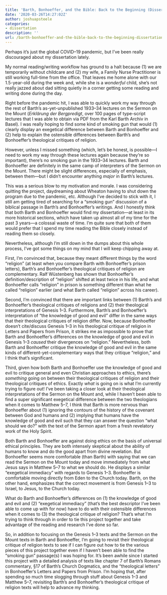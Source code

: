 ```yaml
---
title: 'Barth, Bonhoeffer, and the Bible: Back to the Beginning (Dissertation Dispatch, 2020-03-26)'
date: '2020-03-26T14:27:02Z'
author: joshuapsteele
categories:
- dissertation
description: ''
url: /barth-bonhoeffer-and-the-bible-back-to-the-beginning-dissertation-dispatch-2020-03-26/
---
```

Perhaps it’s just the global COVID–19 pandemic, but I’ve been really discouraged about my dissertation lately.

My normal reading/writing workflow has ground to a halt because (1) we are temporarily without childcare and (2) my wife, a Family Nurse Practitioner is still working full-time from the office. That leaves me home alone with our 1.5-year-old during the week and, while she is a *wonderful* child, she’s not really jazzed about dad sitting quietly in a corner getting some reading and writing done during the day.

Right before the pandemic hit, I was able to quickly work my way through the rest of Barth’s as-yet-unpublished 1933–34 lectures on the Sermon on the Mount (*Erklärung der Bergpredigt*, over 100 pages of type-script lectures that I was able to obtain via PDF from the Karl Barth Archiv in Basel). I was really hoping to find some kind of smoking gun that would (1) clearly display an exegetical difference between Barth and Bonhoeffer and (2) help to explain the ostensible differences between Barth’s and Bonhoeffer’s theological critiques of religion.

However, unless I missed something (which, let’s be honest, is possible—I need to work my way through these lectures again because they’re so important), there’s no smoking gun in the 1933–34 lectures. Barth and Bonhoeffer are definitely in the same camp of interpreters of the Sermon on the Mount. There might be slight differences, especially of emphasis, between them—but I didn’t encounter anything *major* in Barth’s lectures.

This was a serious blow to my motivation and morale. I was considering quitting the project, daydreaming about Wheaton having to shut down the program due to the pandemic, etc. Although I’ve decided to stick with it, I still am getting tired of searching for a “smoking gun” discussion of a biblical passage in Barth’s and Bonhoeffer’s writings. And I honestly think that both Barth and Bonhoeffer would find my dissertation—at least in its more historical sections, which have taken up almost all of my time for the past 3 years—a colossal waste of time. I’m quite sure that both of them would prefer that I spend my time reading the Bible closely instead of reading them so closely.

Nevertheless, although I’m still down in the dumps about this whole process, I’ve got some things on my mind that I will keep chipping away at.

First, I’m convinced that, because they meant different things by the word “religion” (at least when you compare Barth with Bonhoeffer’s prison letters), Barth’s and Bonhoeffer’s theological critiques of religion are complementary. Ralf Wüstenberg has shown that Bonhoeffer’s definition/description of “religion” shifted at least twice in his life, and what Bonhoeffer calls “religion” in prison is something different than what he called “religion” earlier (and what Barth called “religion” across his career).

Second, I’m convinced that there are important links between (1) Barth’s and Bonhoeffer’s theological critiques of religions and (2) their theological interpretations of Genesis 1–3. Furthermore, Barth’s and Bonhoeffer’s interpretation of “the knowledge of good and evil” differ in the same ways that their theological critiques of religion differ. Now, because Bonhoeffer doesn’t cite/discuss Genesis 1–3 in his theological critique of religion in Letters and Papers from Prison, it strikes me as impossible to prove that Barth and Bonhoeffer’s differences on the knowledge of good and evil in Genesis 1–3 *caused* their divergences on “religion.” Nevertheless, both Barth and Bonhoeffer critique the knowledge of good and evil in the same kinds of different-yet-complementary ways that they critique “religion,” and I think that’s significant.

Third, given how both Barth and Bonhoeffer use the knowledge of good and evil to critique general and even Christian approaches to ethics, there’s *something* going on between their theological critiques of religion and their theological critiques of ethics. Exactly *what* is going on is what I’m currently trying to figure out! I’ve been taking a closer look at their theological interpretations of the Sermon on the Mount and, while I haven’t been able to find a super significant exegetical difference between the two theologians when it comes to Matthew 5–7, I think that Barth is more nervous than Bonhoeffer about (1) ignoring the contours of the history of the covenant between God and humans and (2) implying that humans have the knowledge of good and evil such that they can answer the question “what should we do?” with the text of the Sermon apart from a fresh revelatory work of the Holy Spirit.

Both Barth and Bonhoeffer are against doing ethics on the basis of universal ethical principles. They are both intensely skeptical about the ability of humans to know and do the good apart from divine revelation. But Bonhoeffer seems more comfortable (than Barth) with saying that we can read the Sermon on the Mount today and move immediately from what Jesus says in Matthew 5–7 to what we should do. He displays a similar “exegetical immediacy” with regards to Genesis 1–3. Bonhoeffer is comfortable moving directly from Eden to the Church today. Barth, on the other hand, emphasizes that the correct movement is from Genesis 1–3 to Israel, to Jesus, to the Church today.

What do Barth and Bonhoeffer’s differences on (1) the knowledge of good and evil and (2) “exegetical immediacy” (that’s the best descriptor I’ve been able to come up with for now) have to do with their ostensible differences when it comes to (3) the theological critique of religion? That’s what I’m trying to think through in order to tie this project together and take advantage of the reading and research I’ve done so far.

So, in addition to focusing on the Genesis 1–3 texts and the Sermon on the Mount texts in Barth and Bonhoeffer, I’m going to revisit their theological critique of religion texts to see if I can figure out how to tie the various pieces of this project together even if I haven’t been able to find the “smoking gun” passage(s) I was hoping for. It’s been awhile since I started this project with a detailed analysis of texts like chapter 7 of Barth’s Romans commentary, §17 of Barth’s Church Dogmatics, and the “theological letters” in Bonhoeffer’s Letters and Papers from Prison. I’m hoping that, after spending so much time slogging through stuff about Genesis 1–3 and Matthew 5–7, revisiting Barth’s and Bonhoeffer’s theological critique of religion texts will help to advance my thinking.